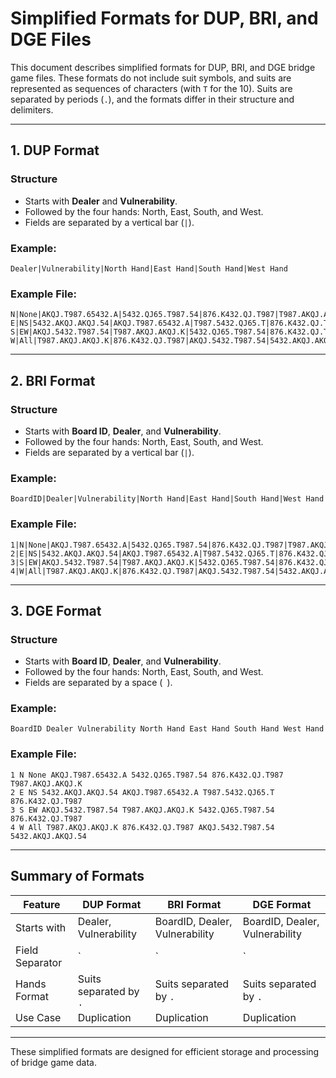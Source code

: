 # Simplified Formats for DUP, BRI, and DGE Files

This document describes simplified formats for DUP, BRI, and DGE bridge game files. These formats do not include suit symbols, and suits are represented as sequences of characters (with `T` for the 10). Suits are separated by periods (`.`), and the formats differ in their structure and delimiters.

---

## 1. DUP Format

### Structure
- Starts with **Dealer** and **Vulnerability**.
- Followed by the four hands: North, East, South, and West.
- Fields are separated by a vertical bar (`|`).

### Example:
```
Dealer|Vulnerability|North Hand|East Hand|South Hand|West Hand
```

### Example File:
```
N|None|AKQJ.T987.65432.A|5432.QJ65.T987.54|876.K432.QJ.T987|T987.AKQJ.AKQJ.K
E|NS|5432.AKQJ.AKQJ.54|AKQJ.T987.65432.A|T987.5432.QJ65.T|876.K432.QJ.T987
S|EW|AKQJ.5432.T987.54|T987.AKQJ.AKQJ.K|5432.QJ65.T987.54|876.K432.QJ.T987
W|All|T987.AKQJ.AKQJ.K|876.K432.QJ.T987|AKQJ.5432.T987.54|5432.AKQJ.AKQJ.54
```

---

## 2. BRI Format

### Structure
- Starts with **Board ID**, **Dealer**, and **Vulnerability**.
- Followed by the four hands: North, East, South, and West.
- Fields are separated by a vertical bar (`|`).

### Example:
```
BoardID|Dealer|Vulnerability|North Hand|East Hand|South Hand|West Hand
```

### Example File:
```
1|N|None|AKQJ.T987.65432.A|5432.QJ65.T987.54|876.K432.QJ.T987|T987.AKQJ.AKQJ.K
2|E|NS|5432.AKQJ.AKQJ.54|AKQJ.T987.65432.A|T987.5432.QJ65.T|876.K432.QJ.T987
3|S|EW|AKQJ.5432.T987.54|T987.AKQJ.AKQJ.K|5432.QJ65.T987.54|876.K432.QJ.T987
4|W|All|T987.AKQJ.AKQJ.K|876.K432.QJ.T987|AKQJ.5432.T987.54|5432.AKQJ.AKQJ.54
```

---

## 3. DGE Format

### Structure
- Starts with **Board ID**, **Dealer**, and **Vulnerability**.
- Followed by the four hands: North, East, South, and West.
- Fields are separated by a space (` `).

### Example:
```
BoardID Dealer Vulnerability North Hand East Hand South Hand West Hand
```

### Example File:
```
1 N None AKQJ.T987.65432.A 5432.QJ65.T987.54 876.K432.QJ.T987 T987.AKQJ.AKQJ.K
2 E NS 5432.AKQJ.AKQJ.54 AKQJ.T987.65432.A T987.5432.QJ65.T 876.K432.QJ.T987
3 S EW AKQJ.5432.T987.54 T987.AKQJ.AKQJ.K 5432.QJ65.T987.54 876.K432.QJ.T987
4 W All T987.AKQJ.AKQJ.K 876.K432.QJ.T987 AKQJ.5432.T987.54 5432.AKQJ.AKQJ.54
```

---

## Summary of Formats

| Feature            | DUP Format         | BRI Format         | DGE Format         |
|--------------------|--------------------|--------------------|--------------------|
| Starts with        | Dealer, Vulnerability | BoardID, Dealer, Vulnerability | BoardID, Dealer, Vulnerability |
| Field Separator    | `|`                | `|`                | ` `                |
| Hands Format       | Suits separated by `.` | Suits separated by `.` | Suits separated by `.` |
| Use Case           | Duplication        | Duplication        | Duplication        |

---

These simplified formats are designed for efficient storage and processing of bridge game data.